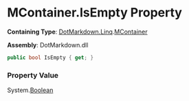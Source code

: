 # MContainer\.IsEmpty Property

**Containing Type**: [DotMarkdown.Linq](../../README.md)\.[MContainer](../README.md)

**Assembly**: DotMarkdown\.dll

```csharp
public bool IsEmpty { get; }
```

### Property Value

System\.[Boolean](https://docs.microsoft.com/en-us/dotnet/api/system.boolean)

